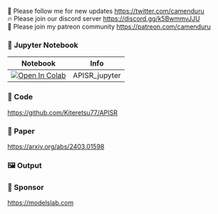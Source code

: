 🐣 Please follow me for new updates https://twitter.com/camenduru <br />
🔥 Please join our discord server https://discord.gg/k5BwmmvJJU <br />
🥳 Please join my patreon community https://patreon.com/camenduru <br />

### 🍊 Jupyter Notebook

| Notebook | Info
| --- | --- |
[![Open In Colab](https://colab.research.google.com/assets/colab-badge.svg)](https://colab.research.google.com/github/camenduru/APISR-jupyter/blob/main/APISR_jupyter.ipynb) | APISR_jupyter

### 🧬 Code
https://github.com/Kiteretsu77/APISR

### 📄 Paper
https://arxiv.org/abs/2403.01598

### 🖼 Output

### 🏢 Sponsor
https://modelslab.com
